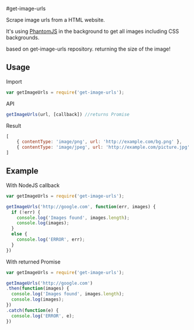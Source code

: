 #get-image-urls

Scrape image urls from a HTML website.

It's using [PhantomJS](http://phantomjs.org) in the background to get all images including CSS backgrounds.

based on get-image-urls repository. returning the size of the image!

<!-- ## Installation -->

<!-- ```
npm install get-image-urls
``` -->

## Usage

Import

```javascript
var getImageUrls = require('get-image-urls');
```

API

```javascript
getImageUrls(url, [callback]) //returns Promise
```

Result

```javascript
[
	{ contentType: 'image/png', url: 'http://example.com/bg.png' },
	{ contentType: 'image/jpeg', url: 'http://example.com/picture.jpg' }
]
```

## Example

With NodeJS callback

```javascript
var getImageUrls = require('get-image-urls');

getImageUrls('http://google.com', function(err, images) {
  if (!err) {
    console.log('Images found', images.length);
    console.log(images);
  }
  else {
    console.log('ERROR', err);
  }
})
```

With returned Promise

```javascript
var getImageUrls = require('get-image-urls');

getImageUrls('http://google.com')
.then(function(images) {
  console.log('Images found', images.length);
  console.log(images);
})
.catch(function(e) {
  console.log('ERROR', e);
})
```